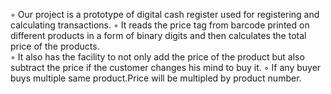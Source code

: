 ◦ Our project is a prototype of digital cash register used for registering and calculating 
transactions. 
◦ It reads the price tag from barcode printed on different products in a form of binary digits 
and then calculates the total price of the products.  
◦ It also has the facility to not only add the price of the product but also subtract the price if 
the customer changes his mind to buy it. 
◦ If any buyer buys multiple same product.Price will be multipled by product number. 
